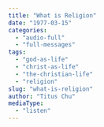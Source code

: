 ```yaml
---
title: "What is Religion"
date: "1977-03-15"
categories: 
  - "audio-full"
  - "full-messages"
tags: 
  - "god-as-life"
  - "christ-as-life"
  - "the-christian-life"
  - "religion"
slug: "what-is-religion"
author: "Titus Chu"
mediaType: 
  - "listen"
---
```



